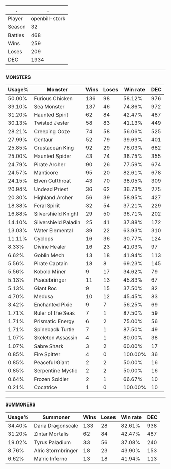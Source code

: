 .|.
|-|-
Player|openbill-stork
Season|32
Battles|468
Wins|259
Loses|209
DEC|1934

---
**MONSTERS**

Usage%|Monster|Wins|Loses|Win rate|DEC|
-|-|-|-|-|-|
50.00%|Furious Chicken|136|98|58.12%|976|
39.10%|Sea Monster|137|46|74.86%|972|
31.20%|Haunted Spirit|62|84|42.47%|487|
30.13%|Twisted Jester|58|83|41.13%|449|
28.21%|Creeping Ooze|74|58|56.06%|525|
27.99%|Centaur|52|79|39.69%|401|
25.85%|Crustacean King|92|29|76.03%|682|
25.00%|Haunted Spider|43|74|36.75%|355|
24.79%|Pirate Archer|90|26|77.59%|674|
24.57%|Manticore|95|20|82.61%|678|
24.15%|Elven Cutthroat|43|70|38.05%|309|
20.94%|Undead Priest|36|62|36.73%|275|
20.30%|Highland Archer|56|39|58.95%|427|
18.38%|Feral Spirit|32|54|37.21%|229|
16.88%|Silvershield Knight|29|50|36.71%|202|
14.10%|Silvershield Paladin|25|41|37.88%|172|
13.03%|Water Elemental|39|22|63.93%|310|
11.11%|Cyclops|16|36|30.77%|124|
8.33%|Divine Healer|16|23|41.03%|97|
6.62%|Goblin Mech|13|18|41.94%|113|
5.56%|Pirate Captain|18|8|69.23%|145|
5.56%|Kobold Miner|9|17|34.62%|79|
5.13%|Peacebringer|11|13|45.83%|67|
5.13%|Giant Roc|9|15|37.50%|82|
4.70%|Medusa|10|12|45.45%|83|
3.42%|Enchanted Pixie|9|7|56.25%|69|
1.71%|Ruler of the Seas|7|1|87.50%|59|
1.71%|Prismatic Energy|6|2|75.00%|56|
1.71%|Spineback Turtle|7|1|87.50%|49|
1.07%|Skeleton Assassin|4|1|80.00%|38|
1.07%|Sabre Shark|3|2|60.00%|17|
0.85%|Fire Spitter|4|0|100.00%|36|
0.85%|Peaceful Giant|2|2|50.00%|16|
0.85%|Serpentine Mystic|2|2|50.00%|16|
0.64%|Frozen Soldier|2|1|66.67%|10|
0.21%|Cocatrice|1|0|100.00%|10|

---
**SUMMONERS**

Usage%|Summoner|Wins|Loses|Win rate|DEC|
-|-|-|-|-|-|
34.40%|Daria Dragonscale|133|28|82.61%|938|
31.20%|Zintar Mortalis|62|84|42.47%|487|
19.02%|Tyrus Paladium|33|56|37.08%|240|
8.76%|Alric Stormbringer|18|23|43.90%|153|
6.62%|Malric Inferno|13|18|41.94%|113|
